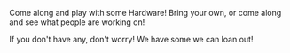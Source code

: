 Come along and play with some Hardware! Bring your own, or come along and see what people are working on!

If you don't have any, don't worry! We have some we can loan out!